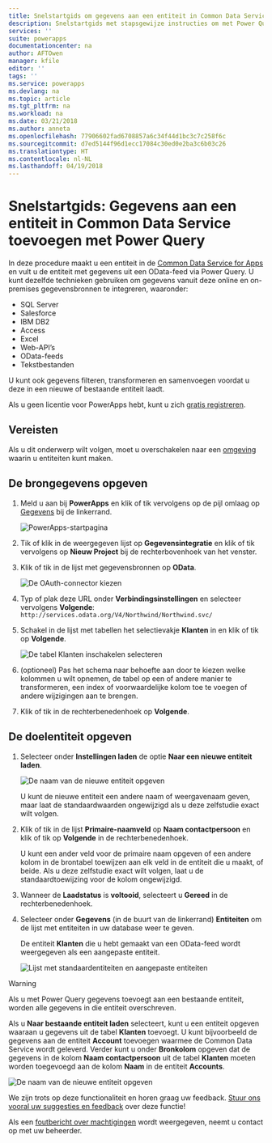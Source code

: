 ```yaml
---
title: Snelstartgids om gegevens aan een entiteit in Common Data Service toe te voegen met Power Query | Microsoft Docs
description: Snelstartgids met stapsgewijze instructies om met Power Query gegevens toe te voegen aan een nieuwe of bestaande entiteit in Common Data Service for Apps vanuit een andere gegevensbron.
services: ''
suite: powerapps
documentationcenter: na
author: AFTOwen
manager: kfile
editor: ''
tags: ''
ms.service: powerapps
ms.devlang: na
ms.topic: article
ms.tgt_pltfrm: na
ms.workload: na
ms.date: 03/21/2018
ms.author: anneta
ms.openlocfilehash: 77906602fad6708857a6c34f44d1bc3c7c258f6c
ms.sourcegitcommit: d7ed5144f96d1ecc17084c30ed0e2ba3c6b03c26
ms.translationtype: HT
ms.contentlocale: nl-NL
ms.lasthandoff: 04/19/2018
---
```

# <a name="quickstart-add-data-to-an-entity-in-the-common-data-service-by-using-power-query"></a>Snelstartgids: Gegevens aan een entiteit in Common Data Service toevoegen met Power Query
In deze procedure maakt u een entiteit in de [Common Data Service for Apps](data-platform-intro.md) en vult u de entiteit met gegevens uit een OData-feed via Power Query. U kunt dezelfde technieken gebruiken om gegevens vanuit deze online en on-premises gegevensbronnen te integreren, waaronder:

* SQL Server
* Salesforce
* IBM DB2
* Access
* Excel
* Web-API’s
* OData-feeds
* Tekstbestanden

U kunt ook gegevens filteren, transformeren en samenvoegen voordat u deze in een nieuwe of bestaande entiteit laadt.

Als u geen licentie voor PowerApps hebt, kunt u zich [gratis registreren](../signup-for-powerapps.md).

## <a name="prerequisites"></a>Vereisten
Als u dit onderwerp wilt volgen, moet u overschakelen naar een [omgeving](../canvas-apps/working-with-environments.md) waarin u entiteiten kunt maken.

## <a name="specify-the-source-data"></a>De brongegevens opgeven

1. Meld u aan bij **PowerApps** en klik of tik vervolgens op de pijl omlaag op [Gegevens](https://web.powerapps.com) bij de linkerrand.

    ![PowerApps-startpagina](./media/data-platform-cds-newentity-pq/sign-in.png)

1. Tik of klik in de weergegeven lijst op **Gegevensintegratie** en klik of tik vervolgens op **Nieuw Project** bij de rechterbovenhoek van het venster.

1. Klik of tik in de lijst met gegevensbronnen op **OData**.

    ![De OAuth-connector kiezen](./media/data-platform-cds-newentity-pq/choose-odata.png)

1. Typ of plak deze URL onder **Verbindingsinstellingen** en selecteer vervolgens **Volgende**:<br>
`http://services.odata.org/V4/Northwind/Northwind.svc/`

1. Schakel in de lijst met tabellen het selectievakje **Klanten** in en klik of tik op **Volgende**.

    ![De tabel Klanten inschakelen selecteren](./media/data-platform-cds-newentity-pq/select-table.png)

1. (optioneel) Pas het schema naar behoefte aan door te kiezen welke kolommen u wilt opnemen, de tabel op een of andere manier te transformeren, een index of voorwaardelijke kolom toe te voegen of andere wijzigingen aan te brengen.

1. Klik of tik in de rechterbenedenhoek op **Volgende**.

## <a name="specify-the-target-entity"></a>De doelentiteit opgeven
1. Selecteer onder **Instellingen laden** de optie **Naar een nieuwe entiteit laden**.

    ![De naam van de nieuwe entiteit opgeven](./media/data-platform-cds-newentity-pq/new-entity-name.png)

    U kunt de nieuwe entiteit een andere naam of weergavenaam geven, maar laat de standaardwaarden ongewijzigd als u deze zelfstudie exact wilt volgen.

1. Klik of tik in de lijst **Primaire-naamveld** op **Naam contactpersoon** en klik of tik op **Volgende** in de rechterbenedenhoek.

    U kunt een ander veld voor de primaire naam opgeven of een andere kolom in de brontabel toewijzen aan elk veld in de entiteit die u maakt, of beide. Als u deze zelfstudie exact wilt volgen, laat u de standaardtoewijzing voor de kolom ongewijzigd.

1. Wanneer de **Laadstatus** is **voltooid**, selecteert u **Gereed** in de rechterbenedenhoek.

1. Selecteer onder **Gegevens** (in de buurt van de linkerrand) **Entiteiten** om de lijst met entiteiten in uw database weer te geven.

    De entiteit **Klanten** die u hebt gemaakt van een OData-feed wordt weergegeven als een aangepaste entiteit.

    ![Lijst met standaardentiteiten en aangepaste entiteiten](./media/data-platform-cds-newentity-pq/entity-list.png)

> [!WARNING]
> Als u met Power Query gegevens toevoegt aan een bestaande entiteit, worden alle gegevens in die entiteit overschreven.

Als u **Naar bestaande entiteit laden** selecteert, kunt u een entiteit opgeven waaraan u gegevens uit de tabel **Klanten** toevoegt. U kunt bijvoorbeeld de gegevens aan de entiteit **Account** toevoegen waarmee de Common Data Service wordt geleverd. Verder kunt u onder **Bronkolom** opgeven dat de gegevens in de kolom **Naam contactpersoon** uit de tabel **Klanten** moeten worden toegevoegd aan de kolom **Naam** in de entiteit **Accounts**.

![De naam van de nieuwe entiteit opgeven](./media/data-platform-cds-newentity-pq/existing-entity.png)

We zijn trots op deze functionaliteit en horen graag uw feedback. [Stuur ons vooral uw suggesties en feedback](https://powerusers.microsoft.com/t5/PowerApps-Community/ct-p/PowerApps1) over deze functie!

Als een [foutbericht over machtigingen](data-platform-cds-newentity-troubleshooting-mashup.md) wordt weergegeven, neemt u contact op met uw beheerder.
